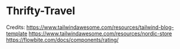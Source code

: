 # Thrifty-Travel

Credits:
https://www.tailwindawesome.com/resources/tailwind-blog-template
https://www.tailwindawesome.com/resources/nordic-store
https://flowbite.com/docs/components/rating/
